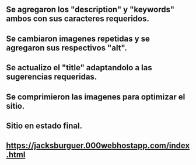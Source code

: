 ## Se agregaron los <meta> "description" y "keywords" ambos con sus caracteres requeridos.
## Se cambiaron imagenes repetidas y se agregaron sus respectivos "alt".
## Se actualizo el "title" adaptandolo a las sugerencias requeridas.
## Se comprimieron las imagenes para optimizar el sitio.
## Sitio en estado final.
## https://jacksburguer.000webhostapp.com/index.html
